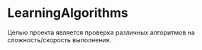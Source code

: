 # LearningAlgorithms
Целью проекта является проверка различных алгоритмов на сложность/скорость выполнения.

